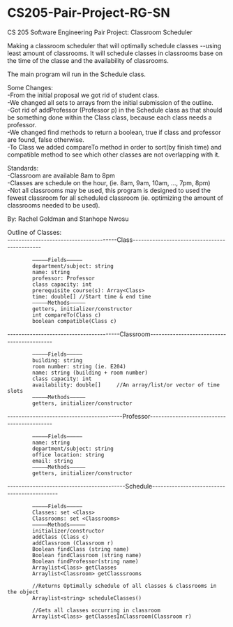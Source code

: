 # CS205-Pair-Project-RG-SN
CS 205 Software Engineering Pair Project: Classroom Scheduler

Making a classroom scheduler that will optimally schedule classes --using least amount of classrooms. It will schedule classes in classrooms base on the time of the classe and the availability of classrooms.

The main program wil run in the Schedule class. 

Some Changes:  
-From the initial proposal we got rid of student class.  
-We changed all sets to arrays from the initial submission of the outline.  
-Got rid of addProfessor (Professor p) in the Schedule class as that should be something done within the Class class, because each class needs a professor.  
-We changed find methods to return a boolean, true if class and professor are found, false otherwise.  
-To Class we added compareTo method in order to sort(by finish time) and compatible method to see which other classes are not overlapping with it.  

Standards:  
-Classroom are available 8am to 8pm   
-Classes are schedule on the hour, (ie. 8am, 9am, 10am, ..., 7pm, 8pm)  
-Not all classrooms may be used, this program is designed to used the fewest classroom for all scheduled classroom (ie. optimizing the amount of classrooms needed to be used).  

By: Rachel Goldman and Stanhope Nwosu

Outline of Classes:  
---------------------------------------Class---------------------------------------------   
```
        —————Fields—————  
        department/subject: string  
        name: string  
        professor: Professor  
        class capacity: int  
        prerequisite course(s): Array<Class>  
        time: double[] //Start time & end time  
        —————Methods—————  
        getters, initializer/constructor
        int compareTo(Class c)
        boolean compatible(Class c)
 ```       
            
----------------------------------------Classroom-------------------------------------------  
```
        —————Fields—————  
        building: string  
        room number: string (ie. E204)   
        name: string (building + room number)  
        class capacity: int  
        availability: double[]     //An array/list/or vector of time slots  
        —————Methods—————  
        getters, initializer/constructor  
```
  
-----------------------------------------Professor-------------------------------------------  
```
        —————Fields—————  
        name: string  
        department/subject: string
        office location: string  
        email: string      
        —————Methods—————  
        getters, initializer/constructor  
```
  
------------------------------------------Schedule-------------------------------------------- 
```
        —————Fields—————  
        Classes: set <Class>  
        Classrooms: set <Classrooms>    
        —————Methods—————  
        initializer/constructor
        addClass (Class c)             
        addClassroom (Classroom r)  
        Boolean findClass (string name) 
        Boolean findClassroom (string name)  
        Boolean findProfessor(string name) 
        Arraylist<Class> getClasses 
        Arraylist<Classroom> getClasssrooms
        
        //Returns Optimally schedule of all classes & classrooms in the object    
        Arraylist<string> scheduleClasses()  
        
        //Gets all classes occurring in classroom  
        Arraylist<Class> getClassesInClassroom(Classroom r)  
```
